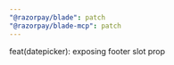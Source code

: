 ```yaml
---
"@razorpay/blade": patch
"@razorpay/blade-mcp": patch
---
```


feat(datepicker): exposing footer slot prop
